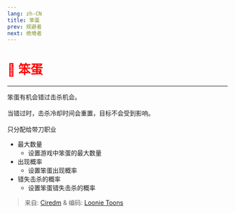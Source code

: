 ```yaml
---
lang: zh-CN
title: 笨蛋
prev: 规避者
next: 绝境者
---
```


# <font color="red">🤕 <b>笨蛋</b></font> <Badge text="Impostor" type="tip" vertical="middle"/>

***

笨蛋有机会错过击杀机会。<br><br>
当错过时，击杀冷却时间会重置，目标不会受到影响。<br><br>
只分配给带刀职业

- 最大数量
  - 设置游戏中笨蛋的最大数量
- 出现概率
  - 设置笨蛋出现概率
- 错失击杀的概率
  - 设置笨蛋错失击杀的概率

> 来自: [Ciredm](#) & 编码: [Loonie Toons](https://github.com/Loonie-Toons)
